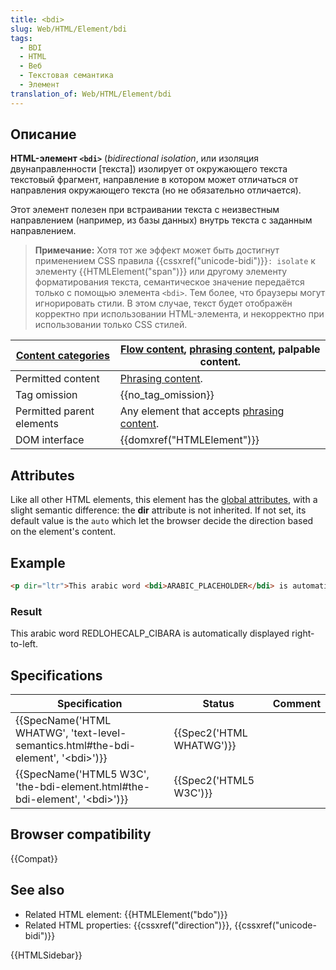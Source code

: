 ```yaml
---
title: <bdi>
slug: Web/HTML/Element/bdi
tags:
  - BDI
  - HTML
  - Веб
  - Текстовая семантика
  - Элемент
translation_of: Web/HTML/Element/bdi
---
```

## Описание

**HTML-элемент `<bdi>`** (_bidirectional isolation_, или изоляция двунаправленности \[текста]) изолирует от окружающего текста текстовый фрагмент, направление в котором может отличаться от направления окружающего текста (но не обязательно отличается).

Этот элемент полезен при встраивании текста с неизвестным направлением (например, из базы данных) внутрь текста с заданным направлением.

> **Примечание:** Хотя тот же эффект может быть достигнут применением CSS правила {{cssxref("unicode-bidi")}}`: isolate` к элементу {{HTMLElement("span")}} или другому элементу форматирования текста, семантическое значение передаётся только с помощью элемента `<bdi>`. Тем более, что браузеры могут игнорировать стили. В этом случае, текст будет отображён корректно при использовании HTML-элемента, и некорректно при использовании только CSS стилей.

| [Content categories](/ru/docs/HTML/Content_categories) | [Flow content](/ru/docs/HTML/Content_categories#Flow_content), [phrasing content](/ru/docs/HTML/Content_categories#Phrasing_content), palpable content. |
| -------------------------------------------------------------------------------- | ----------------------------------------------------------------------------------------------------------------------------------------------------------------------------------------------------------------------------------------- |
| Permitted content                                                                | [Phrasing content](/ru/docs/HTML/Content_categories#Phrasing_content).                                                                                                                             |
| Tag omission                                                                     | {{no_tag_omission}}                                                                                                                                                                                                                  |
| Permitted parent elements                                                        | Any element that accepts [phrasing content](/ru/docs/HTML/Content_categories#Phrasing_content).                                                                                                    |
| DOM interface                                                                    | {{domxref("HTMLElement")}}                                                                                                                                                                                                      |

## Attributes

Like all other HTML elements, this element has the [global attributes](/ru/docs/HTML/Global_attributes), with a slight semantic difference: the **dir** attribute is not inherited. If not set, its default value is the `auto` which let the browser decide the direction based on the element's content.

## Example

```html
<p dir="ltr">This arabic word <bdi>ARABIC_PLACEHOLDER</bdi> is automatically displayed right-to-left.</p>
```

### Result

This arabic word REDLOHECALP_CIBARA is automatically displayed right-to-left.

## Specifications

| Specification                                                                                                        | Status                           | Comment |
| -------------------------------------------------------------------------------------------------------------------- | -------------------------------- | ------- |
| {{SpecName('HTML WHATWG', 'text-level-semantics.html#the-bdi-element', '&lt;bdi&gt;')}} | {{Spec2('HTML WHATWG')}} |         |
| {{SpecName('HTML5 W3C', 'the-bdi-element.html#the-bdi-element', '&lt;bdi&gt;')}}         | {{Spec2('HTML5 W3C')}}     |         |

## Browser compatibility

{{Compat}}

## See also

- Related HTML element: {{HTMLElement("bdo")}}
- Related HTML properties: {{cssxref("direction")}}, {{cssxref("unicode-bidi")}}

{{HTMLSidebar}}
